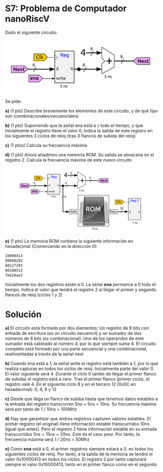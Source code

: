 # S7: Problema de Computador nanoRiscV

Dado el siguiente circuito:

![](Problema-dibujo-01.png)

Se pide:

**a)** (1 pto) Describe brevemente los elementos de este circuito, y de qué tipo son (combinacionales/secuenciales)

**b)** (1 pto) Suponiendo que la señal ena está a `1` todo el tiempo, y que inicialmente el registro tiene el valor 0, Indica la salida de este registro en los siguientes 3 ciclos de reloj (tras 3 flancos de subida del reloj)

**c)** (1 ptos) Calcula su frecuencia máxima

**d)** (1 pto) Ahora añadimos una memoria ROM. Su salida se almacena en el registro 2. Calcula la frecuencia máxima de este nuevo circuito

![](Problema-dibujo-02.png)

**e)** (1 pto) La memoria ROM contiene la siguiente información en hexadecimal (Comenzando en la dirección 0):

```
10000413
00040283
0012f293
00100313
fe628ae3
```

Inicialmente los dos registros están a 0. La señal **ena** permance a 0 todo el tiempo. Indica el valor que tendrá el registro 2 al llegar el primer y segundo flancos de reloj (ciclos 1 y 2)

# Solución

**a)** El circuito está formado por dos elementos: Un registro de 8 bits con entrada de escritura (es un circuito secuencil) y un sumador de dos números de 8 bits (es combinacional). Uno de los operandos de este sumador está cableado al número 4, por lo que siempre suma 4. El circuito completo está formado por una parte secuencial y una combinacional, realimentadas a través de la señal next

**b)** Cuando ena está a 1, la señal write el registro está también a 1, por lo que realiza  capturas en todos los ciclos de reloj. Inicialmente parte del valor 0. El valor siguiente será 4. Durante el ciclo 0 (antes de llegar el primer flanco de subida) el registro está a cero. Tras el primer flanco (primer ciclo), el registro vale 4. En el siguiente ciclo 8 y en el tercero 12 (0x0C en hexadecimal): 0, 4, 8 y 12

**c)** Desde que llega un flanco de subiba hasta que tenemos datos estables a la entrada del registro transcurren 5ns + 5ns = 10ns. Su frecuencia máxima será por tanto de 1 / 10ns = 100Mhz

**d)** Hay que garantizar que ambos registros capturen valores estables. El primer registro (el original) tiene información estable transcurridos 10ns (igual que antes). Pero el registro 2 tiene información estable en su entrada transcurridos 5ns + 15ns = 20ns. Este es el caso peor. Por tanto, la frecuencia máxima será 1 / 20ns = 50Mhz 

**e)** Como **ena** está a 0, el primer registros siempre estará a 0, en todos los siguientes ciclos de reloj. Por tanto, a la salida de la memoria se tendrá el valor 0x10000413 en todos los ciclos. El registro 2 por tanto capturará siempre el valor 0x10000413, tanto en el primer flanco como en el segundo

